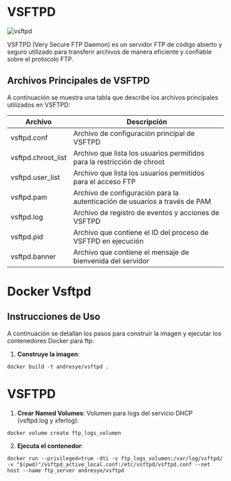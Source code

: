 # VSFTPD

![vsftpd](https://github.com/AndresYE/Network_Service_on_Containers/assets/113482367/3e59b9f8-5a7f-4e4e-babb-b1de4143cb88)

VSFTPD (Very Secure FTP Daemon) es un servidor FTP de código abierto y seguro utilizado para transferir archivos de manera eficiente y confiable sobre el protocolo FTP.

## Archivos Principales de VSFTPD

A continuación se muestra una tabla que describe los archivos principales utilizados en VSFTPD:

| Archivo            | Descripción                                                   |
|--------------------|---------------------------------------------------------------|
| vsftpd.conf        | Archivo de configuración principal de VSFTPD                  |
| vsftpd.chroot_list | Archivo que lista los usuarios permitidos para la restricción de chroot |
| vsftpd.user_list   | Archivo que lista los usuarios permitidos para el acceso FTP   |
| vsftpd.pam         | Archivo de configuración para la autenticación de usuarios a través de PAM |
| vsftpd.log         | Archivo de registro de eventos y acciones de VSFTPD           |
| vsftpd.pid         | Archivo que contiene el ID del proceso de VSFTPD en ejecución |
| vsftpd.banner      | Archivo que contiene el mensaje de bienvenida del servidor     |

# Docker Vsftpd

## Instrucciones de Uso

A continuación se detallan los pasos para construir la imagen y ejecutar los contenedores Docker para ftp:
1. **Construye la imagen**:
```shell
docker build -t andresye/vsftpd .
```
# VSFTPD
1. **Crear Named Volumes**:
Volumen para logs del servicio DHCP (vsftpd.log y xferlog):
 ```shell
docker volume create ftp_logs_volumen
```
2. **Ejecuta el contenedor**:
```shell
docker run --privileged=true -dti -v ftp_logs_volumen:/var/log/vsftpd/ -v "$(pwd)"/vsftpd_active_local.conf:/etc/vsftpd/vsftpd.conf --net host --name ftp_server andresye/vsftpd

```

